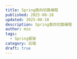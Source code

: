 ```yaml
---
title: Spring面向切面编程
published: 2025-08-18
updated: 2025-08-18
description: Spring面向切面编程
author: mio
tags:
  - Spring框架
category: 后端
draft: true
---
```


